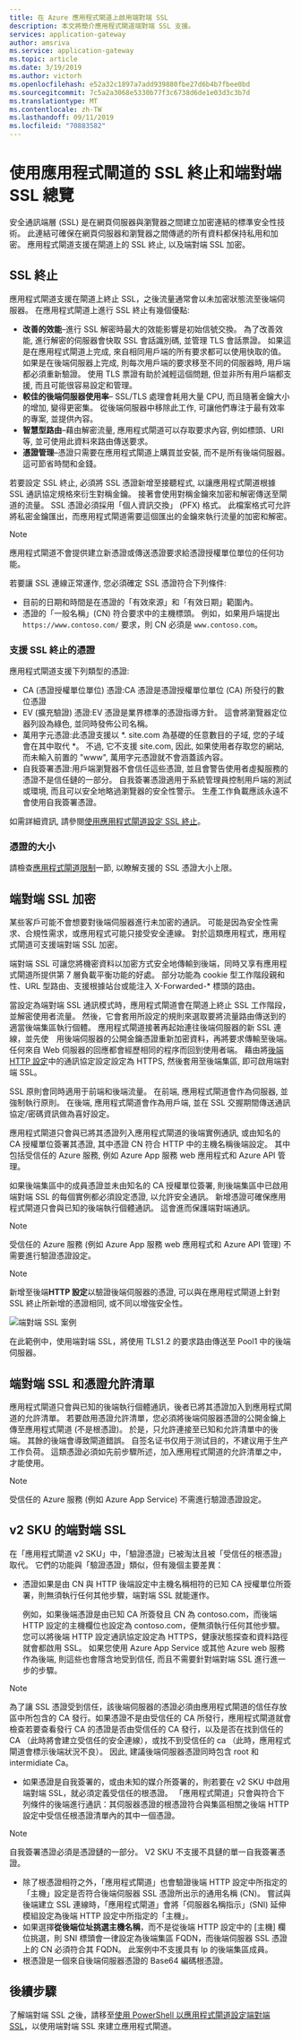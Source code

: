 ```yaml
---
title: 在 Azure 應用程式閘道上啟用端對端 SSL
description: 本文將簡介應用程式閘道端對端 SSL 支援。
services: application-gateway
author: amsriva
ms.service: application-gateway
ms.topic: article
ms.date: 3/19/2019
ms.author: victorh
ms.openlocfilehash: e52a32c1897a7add939880fbe27d6b4b7fbee0bd
ms.sourcegitcommit: 7c5a2a3068e5330b77f3c6738d6de1e03d3c3b7d
ms.translationtype: MT
ms.contentlocale: zh-TW
ms.lasthandoff: 09/11/2019
ms.locfileid: "70883582"
---
```

# <a name="overview-of-ssl-termination-and-end-to-end-ssl-with-application-gateway"></a>使用應用程式閘道的 SSL 終止和端對端 SSL 總覽

安全通訊端層 (SSL) 是在網頁伺服器與瀏覽器之間建立加密連結的標準安全性技術。 此連結可確保在網頁伺服器和瀏覽器之間傳遞的所有資料都保持私用和加密。 應用程式閘道支援在閘道上的 SSL 終止, 以及端對端 SSL 加密。

## <a name="ssl-termination"></a>SSL 終止

應用程式閘道支援在閘道上終止 SSL，之後流量通常會以未加密狀態流至後端伺服器。 在應用程式閘道上進行 SSL 終止有幾個優點:

- **改善的效能**–進行 SSL 解密時最大的效能影響是初始信號交換。 為了改善效能, 進行解密的伺服器會快取 SSL 會話識別碼, 並管理 TLS 會話票證。 如果這是在應用程式閘道上完成, 來自相同用戶端的所有要求都可以使用快取的值。 如果是在後端伺服器上完成, 則每次用戶端的要求移至不同的伺服器時, 用戶端都必須重新驗證。 使用 TLS 票證有助於減輕這個問題, 但並非所有用戶端都支援, 而且可能很容易設定和管理。
- **較佳的後端伺服器使用率**– SSL/TLS 處理會耗用大量 CPU, 而且隨著金鑰大小的增加, 變得更密集。 從後端伺服器中移除此工作, 可讓他們專注于最有效率的專案, 並提供內容。
- **智慧型路由**–藉由解密流量, 應用程式閘道可以存取要求內容, 例如標頭、URI 等, 並可使用此資料來路由傳送要求。
- **憑證管理**–憑證只需要在應用程式閘道上購買並安裝, 而不是所有後端伺服器。 這可節省時間和金錢。

若要設定 SSL 終止, 必須將 SSL 憑證新增至接聽程式, 以讓應用程式閘道根據 SSL 通訊協定規格來衍生對稱金鑰。 接著會使用對稱金鑰來加密和解密傳送至閘道的流量。 SSL 憑證必須採用「個人資訊交換」 (PFX) 格式。 此檔案格式可允許將私密金鑰匯出，而應用程式閘道需要這個匯出的金鑰來執行流量的加密和解密。

> [!NOTE] 
>
> 應用程式閘道不會提供建立新憑證或傳送憑證要求給憑證授權單位單位的任何功能。

若要讓 SSL 連線正常運作, 您必須確定 SSL 憑證符合下列條件:

- 目前的日期和時間是在憑證的「有效來源」和「有效日期」範圍內。
- 憑證的「一般名稱」(CN) 符合要求中的主機標頭。 例如，如果用戶端提出 `https://www.contoso.com/` 要求，則 CN 必須是 `www.contoso.com`。

### <a name="certificates-supported-for-ssl-termination"></a>支援 SSL 終止的憑證

應用程式閘道支援下列類型的憑證:

- CA (憑證授權單位單位) 憑證:CA 憑證是憑證授權單位單位 (CA) 所發行的數位憑證
- EV (擴充驗證) 憑證:EV 憑證是業界標準的憑證指導方針。 這會將瀏覽器定位器列設為綠色, 並同時發佈公司名稱。
- 萬用字元憑證:此憑證支援以 *. site.com 為基礎的任意數目的子域, 您的子域會在其中取代 *。 不過, 它不支援 site.com, 因此, 如果使用者存取您的網站, 而未輸入前置的 "www", 萬用字元憑證就不會涵蓋該內容。
- 自我簽署憑證:用戶端瀏覽器不會信任這些憑證, 並且會警告使用者虛擬服務的憑證不是信任鏈的一部分。 自我簽署憑證適用于系統管理員控制用戶端的測試或環境, 而且可以安全地略過瀏覽器的安全性警示。 生產工作負載應該永遠不會使用自我簽署憑證。

如需詳細資訊, 請參閱[使用應用程式閘道設定 SSL 終止](https://docs.microsoft.com/azure/application-gateway/create-ssl-portal)。

### <a name="size-of-the-certificate"></a>憑證的大小
請檢查[應用程式閘道限制](https://docs.microsoft.com/azure/azure-subscription-service-limits#application-gateway-limits)一節, 以瞭解支援的 SSL 憑證大小上限。

## <a name="end-to-end-ssl-encryption"></a>端對端 SSL 加密

某些客戶可能不會想要對後端伺服器進行未加密的通訊。 可能是因為安全性需求、合規性需求，或應用程式可能只接受安全連線。 對於這類應用程式，應用程式閘道可支援端對端 SSL 加密。

端對端 SSL 可讓您將機密資料以加密方式安全地傳輸到後端，同時又享有應用程式閘道所提供第 7 層負載平衡功能的好處。 部分功能為 cookie 型工作階段親和性、URL 型路由、支援根據站台或能注入 X-Forwarded-* 標頭的路由。

當設定為端對端 SSL 通訊模式時，應用程式閘道會在閘道上終止 SSL 工作階段，並解密使用者流量。 然後，它會套用所設定的規則來選取要將流量路由傳送到的適當後端集區執行個體。 應用程式閘道接著再起始連往後端伺服器的新 SSL 連線，並先使　用後端伺服器的公開金鑰憑證重新加密資料，再將要求傳輸至後端。 任何來自 Web 伺服器的回應都會經歷相同的程序而回到使用者端。 藉由將[後端 HTTP 設定](https://docs.microsoft.com/azure/application-gateway/configuration-overview#http-settings)中的通訊協定設定設定為 HTTPS, 然後套用至後端集區, 即可啟用端對端 SSL。

SSL 原則會同時適用于前端和後端流量。 在前端, 應用程式閘道會作為伺服器, 並強制執行原則。 在後端, 應用程式閘道會作為用戶端, 並在 SSL 交握期間傳送通訊協定/密碼資訊做為喜好設定。

應用程式閘道只會與已將其憑證列入應用程式閘道的後端實例通訊, 或由知名的 CA 授權單位簽署其憑證, 其中憑證 CN 符合 HTTP 中的主機名稱後端設定。 其中包括受信任的 Azure 服務, 例如 Azure App 服務 web 應用程式和 Azure API 管理。

如果後端集區中的成員憑證並未由知名的 CA 授權單位簽署, 則後端集區中已啟用端對端 SSL 的每個實例都必須設定憑證, 以允許安全通訊。 新增憑證可確保應用程式閘道只會與已知的後端執行個體通訊。 這會進而保護端對端通訊。

> [!NOTE] 
>
> 受信任的 Azure 服務 (例如 Azure App 服務 web 應用程式和 Azure API 管理) 不需要進行驗證憑證設定。

> [!NOTE] 
>
> 新增至後端**HTTP 設定**以驗證後端伺服器的憑證, 可以與在應用程式閘道上針對 SSL 終止所新增的憑證相同, 或不同以增強安全性。

![端對端 SSL 案例][1]

在此範例中，使用端對端 SSL，將使用 TLS1.2 的要求路由傳送至 Pool1 中的後端伺服器。

## <a name="end-to-end-ssl-and-whitelisting-of-certificates"></a>端對端 SSL 和憑證允許清單

應用程式閘道只會與已知的後端執行個體通訊，後者已將其憑證加入到應用程式閘道的允許清單。 若要啟用憑證允許清單，您必須將後端伺服器憑證的公開金鑰上傳至應用程式閘道 (不是根憑證)。 於是，只允許連接至已知和允許清單中的後端。 其餘的後端會導致閘道錯誤。 自签名证书仅用于测试目的，不建议用于生产工作负荷。 這類憑證必須如先前步驟所述，加入應用程式閘道的允許清單之中，才能使用。

> [!NOTE]
> 受信任的 Azure 服務 (例如 Azure App Service) 不需進行驗證憑證設定。

## <a name="end-to-end-ssl-with-the-v2-sku"></a>v2 SKU 的端對端 SSL

在「應用程式閘道 v2 SKU」中，「驗證憑證」已被淘汰且被「受信任的根憑證」取代。 它們的功能與「驗證憑證」類似，但有幾個主要差異：

- 憑證如果是由 CN 與 HTTP 後端設定中主機名稱相符的已知 CA 授權單位所簽署，則無須執行任何其他步驟，端對端 SSL 就能運作。 

   例如，如果後端憑證是由已知 CA 所簽發且 CN 為 contoso.com，而後端 HTTP 設定的主機欄位也設定為 contoso.com，便無須執行任何其他步驟。 您可以將後端 HTTP 設定通訊協定設定為 HTTPS，健康狀態探查和資料路徑就會都啟用 SSL。 如果您使用 Azure App Service 或其他 Azure web 服務作為後端, 則這些也會隱含地受到信任, 而且不需要針對端對端 SSL 進行進一步的步驟。
   
> [!NOTE] 
>
> 為了讓 SSL 憑證受到信任，該後端伺服器的憑證必須由應用程式閘道的信任存放區中所包含的 CA 發行。如果憑證不是由受信任的 CA 所發行，應用程式閘道就會檢查若要查看發行 CA 的憑證是否由受信任的 CA 發行，以及是否在找到信任的 CA （此時將會建立受信任的安全連線），或找不到受信任的 ca （此時，應用程式閘道會標示後端狀況不良）。 因此, 建議後端伺服器憑證同時包含 root 和 intermidiate Ca。

- 如果憑證是自我簽署的，或由未知的媒介所簽署的，則若要在 v2 SKU 中啟用端對端 SSL，就必須定義受信任的根憑證。 「應用程式閘道」只會與符合下列條件的後端進行通訊：其伺服器憑證的根憑證符合與集區相關之後端 HTTP 設定中受信任根憑證清單內的其中一個憑證。

> [!NOTE] 
>
> 自我簽署憑證必須是憑證鏈的一部分。 V2 SKU 不支援不具鏈的單一自我簽署憑證。

- 除了根憑證相符之外，「應用程式閘道」也會驗證後端 HTTP 設定中所指定的「主機」設定是否符合後端伺服器 SSL 憑證所出示的通用名稱 (CN)。 嘗試與後端建立 SSL 連線時，「應用程式閘道」會將「伺服器名稱指示」(SNI) 延伸模組設定為後端 HTTP 設定中所指定的「主機」。
- 如果選擇**從後端位址挑選主機名稱**，而不是從後端 HTTP 設定中的 [主機] 欄位挑選，則 SNI 標頭會一律設定為後端集區 FQDN，而後端伺服器 SSL 憑證上的 CN 必須符合其 FQDN。 此案例中不支援具有 Ip 的後端集區成員。
- 根憑證是一個來自後端伺服器憑證的 Base64 編碼根憑證。

## <a name="next-steps"></a>後續步驟

了解端對端 SSL 之後，請移至[使用 PowerShell 以應用程式閘道設定端對端 SSL](application-gateway-end-to-end-ssl-powershell.md)，以使用端對端 SSL 來建立應用程式閘道。

<!--Image references-->

[1]: ./media/ssl-overview/scenario.png
